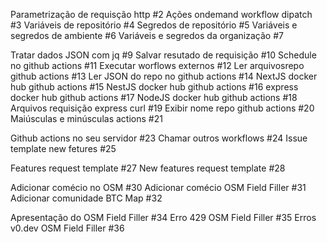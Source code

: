 
Parametrização de requisção http #2
Ações ondemand workflow dipatch #3
Variáveis de repositório #4
Segredos de repositório #5
Variáveis e segredos de ambiente #6
Variáveis e segredos da organização #7

Tratar dados JSON com jq #9
Salvar resutado de requisição #10
Schedule no github actions #11
Executar worflows externos #12
Ler arquivosrepo github actions #13
Ler JSON do repo no github actions #14
NextJS docker hub github actions #15
NestJS docker hub github actions #16
express docker hub github actions #17
NodeJS docker hub github actions #18
Arquivos requisição express curl #19
Exibir nome repo github actions #20
Maiúsculas e minúsculas actions #21

Github actions no seu servidor #23
Chamar outros workflows #24
Issue template new fetures #25

Features request template #27
New features request template #28

Adicionar comécio no OSM #30
Adicionar comécio OSM Field Filler #31
Adicionar comunidade BTC Map #32

Apresentação do OSM Field Filler #34
Erro 429 OSM Field Filler #35
Erros v0.dev OSM Field Filler #36
